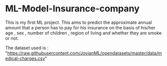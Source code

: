 # ML-Model-Insurance-company

This is my first ML project. 
This aims to predict the approximate annual amount that a person has to pay for his insurance on the basis of his/her age , sex , number of children , region of living and whether they are smoke or not.

The dataset used is : "https://raw.githubusercontent.com/JovianML/opendatasets/master/data/medical-charges.csv"
